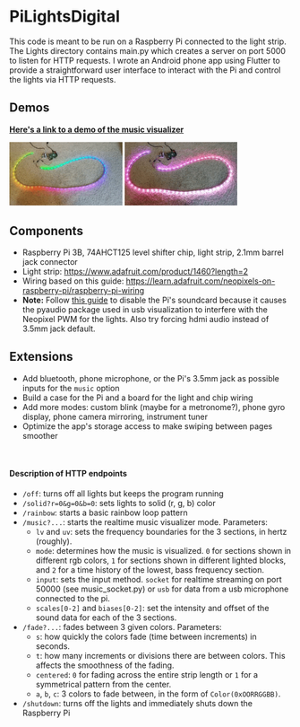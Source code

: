 # PiLightsDigital

This code is meant to be run on a Raspberry Pi connected to the light strip. The Lights directory contains main.py which creates a server on port 5000 to listen for HTTP requests. I wrote an Android phone app using Flutter to provide a straightforward user interface to interact with the Pi and control the lights via HTTP requests.

## Demos
[**Here's a link to a demo of the music visualizer**](https://raw.githubusercontent.com/ehanover/lights-rpi-digital/master/Pictures/vid_music.mp4)

<img src="https://raw.githubusercontent.com/ehanover/lights-rpi-digital/master/Pictures/vid_rainbow.gif" width="40%" title="Rainbow demo gif">
<img src="https://raw.githubusercontent.com/ehanover/lights-rpi-digital/master/Pictures/vid_fade.gif" width="40%" title="Fade demo gif">

## Components
- Raspberry Pi 3B, 74AHCT125 level shifter chip, light strip, 2.1mm barrel jack connector
- Light strip: https://www.adafruit.com/product/1460?length=2
- Wiring based on this guide: https://learn.adafruit.com/neopixels-on-raspberry-pi/raspberry-pi-wiring
- **Note:** Follow [this guide](https://www.instructables.com/id/Disable-the-Built-in-Sound-Card-of-Raspberry-Pi/) to disable the Pi's soundcard because it causes the pyaudio package used in usb visualization to interfere with the Neopixel PWM for the lights. Also try forcing hdmi audio instead of 3.5mm jack default.

## Extensions
- Add bluetooth, phone microphone, or the Pi's 3.5mm jack as possible inputs for the ```music``` option
- Build a case for the Pi and a board for the light and chip wiring
- Add more modes: custom blink (maybe for a metronome?), phone gyro display, phone camera mirroring, instrument tuner
- Optimize the app's storage access to make swiping between pages smoother

<br />

#### Description of HTTP endpoints
- ```/off```: turns off all lights but keeps the program running
- ```/solid?r=0&g=0&b=0```: sets lights to solid (r, g, b) color
- ```/rainbow```: starts a basic rainbow loop pattern
- ```/music?...```: starts the realtime music visualizer mode. Parameters:
   - ```lv``` and ```uv```: sets the frequency boundaries for the 3 sections, in hertz (roughly).
   - ```mode```: determines how the music is visualized. ```0``` for sections shown in different rgb colors, ```1``` for sections shown in different lighted blocks, and ```2``` for a time history of the lowest, bass frequency section.
   - ```input```: sets the input method. ```socket``` for realtime streaming on port 50000 (see music_socket.py) or ```usb``` for data from a usb microphone connected to the pi.
   - ```scales[0-2]``` and ```biases[0-2]```: set the intensity and offset of the sound data for each of the 3 sections.
- ```/fade?...```: fades between 3 given colors. Parameters:
   - ```s```: how quickly the colors fade (time between increments) in seconds.
   - ```t```: how many increments or divisions there are between colors. This affects the smoothness of the fading.
   - ```centered```: ```0``` for fading across the entire strip length or ```1``` for a symmetrical pattern from the center.
   - ```a```, ```b```, ```c```: 3 colors to fade between, in the form of ```Color(0xOORRGGBB)```.
- ```/shutdown```: turns off the lights and immediately shuts down the Raspberry Pi
